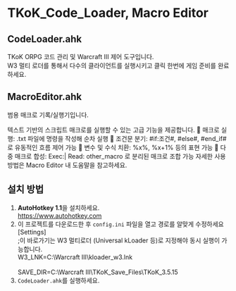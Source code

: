 # TKoK_Code_Loader, Macro Editor

## CodeLoader.ahk
TKoK ORPG 코드 관리 및 Warcraft III 제어 도구입니다. <br>
W3 멀티 로더를 통해서 다수의 클라이언트를 실행시키고 클릭 한번에 게임 준비를 완료하세요.

## MacroEditor.ahk
범용 매크로 기록/실행기입니다. <br>

텍스트 기반의 스크립트 매크로를 실행할 수 있는 고급 기능을 제공합니다.
📜 매크로 실행: .txt 파일에 명령을 작성해 순차 실행
🔁 조건문 분기: #if:조건#, #else#, #end_if#로 유동적인 흐름 제어 가능
🧠 변수 및 수식 치환: %x%, %x+1% 등의 표현 가능
📌 다중 매크로 합성: Exec:| Read: other_macro 로 분리된 매크로 조합 가능
자세한 사용 방법은 Macro Editor 내 도움말을 참고하세요.

## 설치 방법
1. **AutoHotkey 1.1**을 설치하세요.  
https://www.autohotkey.com
2. 이 프로젝트를 다운로드한 후 `config.ini` 파일을 열고 경로를 알맞게 수정하세요<br>
[Settings]<br>
;이 바로가기는 W3 멀티로더 (Universal kLoader 등)로 지정해야 동시 실행이 가능합니다.<br>
W3_LNK=C:\Warcraft III\kloader_w3.lnk <br><br>
SAVE_DIR=C:\Warcraft III\TKoK_Save_Files\TKoK_3.5.15<br>
3. `CodeLoader.ahk`를 실행하세요.
